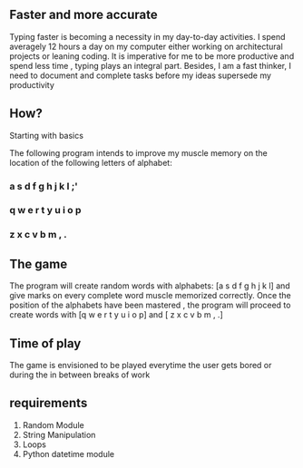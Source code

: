 ## Faster and more accurate

 Typing faster is becoming a necessity in my day-to-day activities. 
 I spend averagely 12 hours a day on my computer either working on architectural projects or leaning coding.
 It is imperative for me to be more productive and spend less time , typing plays an integral part.
 Besides, I am a fast thinker, I need to document and complete tasks before my ideas supersede my productivity
 
##  How?
Starting with basics


The following program intends to improve my muscle memory on the location of the following letters of alphabet:

### a s d f g h j k l ;'
### q w e r t y u i o p
### z x c v b  m , .

## The game

The program will create random words with alphabets: [a s d f g h j k l] and give marks on every complete word muscle
memorized correctly. Once the position of the alphabets have been mastered , the program will proceed to create 
words with [q w e r t y u i o p] and [ z x c v b  m , .]

## Time of play
The game is envisioned to be played everytime the user gets bored or during the in between breaks of work
 

## requirements
1. Random Module
2. String Manipulation
3. Loops 
4. Python datetime module

